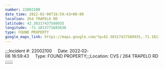 ```yaml
---
number: 22002100
date_time: 2022-02-06T16:59:43+00:00
location: 264 TRAPELO RD
latitude: 42.38317437580935
longitude: -71.1813771683636
type: FOUND PROPERTY
google_maps_link: https://maps.google.com/?q=42.38317437580935,-71.1813771683636
---
```


;;;Incident #: 22002100     Date: 2022‐02‐06 16:59:43     Type: FOUND PROPERTY;;;Location: CVS / 264 TRAPELO RD;;;;;;
